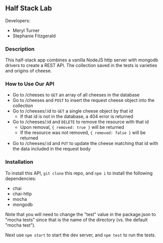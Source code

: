 ## Half Stack Lab

Developers:
* Meryl Turner
* Stephanie Fitzgerald

### Description

This half-stack app combines a vanilla NodeJS http server with mongodb drivers to create a REST API. The collection saved in the tests is varieties and origins of cheese.

### How to Use Our API

* Go to /cheeses to `GET` an array of all cheeses in the database
* Go to /cheeses and `POST` to insert the request cheese object into the collection
* Go to /cheeses/:id to `GET` a single cheese object by that id
    * If that id is not in the database, a 404 error is returned
* Go to /cheeses/:id and `DELETE` to remove the resource with that id
    * Upon removal, `{ removed: true }` will be returned
    * If the resource was not removed, `{ removed: false }` will be returned
* Go to /cheeses/:id and `PUT` to update the cheese matching that id with the data included in the request body

### Installation

To install this API, `git clone` this repo, and `npm i` to install the following dependencies:

* chai
* chai-http
* mocha
* mongodb

Note that you will need to change the "test" value in the package.json to "mocha tests" since that is the name of the directory (vs. the default "mocha test").

Next use `npm start` to start the dev server, and `npm test` to run the tests.